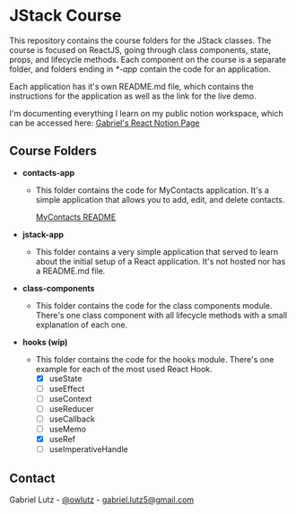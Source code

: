 # JStack Course

This repository contains the course folders for the JStack classes.
The course is focused on ReactJS, going through class components, state, props, and lifecycle methods.
Each component on the course is a separate folder, and folders ending in _\*-app_ contain the code for an application.

Each application has it's own README.md file, which contains the instructions for the application as well as the link for the live demo.

I'm documenting everything I learn on my public notion workspace, which can be accessed here:
[Gabriel's React Notion Page](https://www.notion.so/gelutz/React-f78ff0c05919480195b92db477049fcc)

## Course Folders

- **contacts-app**

  - This folder contains the code for MyContacts application. It's a simple application that allows you to add, edit, and delete contacts.

    [MyContacts README](https://github.com/gelutz/jstack-course/blob/main/contact-app/web/README.md)

- **jstack-app**
  - This folder contains a very simple application that served to learn about the initial setup of a React application. It's not hosted nor has a README.md file.
- **class-components**
  - This folder contains the code for the class components module. There's one class component with all lifecycle methods with a small explanation of each one.
- **hooks (wip)**
  - This folder contains the code for the hooks module. There's one example for each of the most used React Hook.
    - [x] useState
    - [ ] useEffect
    - [ ] useContext
    - [ ] useReducer
    - [ ] useCallback
    - [ ] useMemo
    - [x] useRef
    - [ ] useImperativeHandle

## Contact

Gabriel Lutz - [@owlutz](https://twitter.com/owlutz) - gabriel.lutz5@gmail.com
